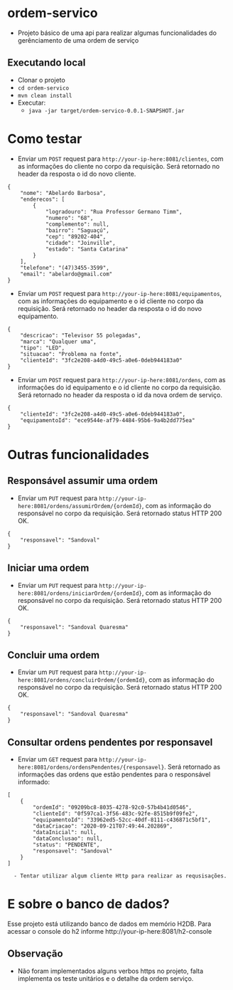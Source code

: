 # ordem-servico
 - Projeto básico de uma api para realizar algumas funcionalidades do gerênciamento de uma ordem de serviço
 
## Executando local
 - Clonar o projeto
 - `cd ordem-servico`
 - `mvn clean install`
 - Executar:
   - `java -jar target/ordem-servico-0.0.1-SNAPSHOT.jar`
   
# Como testar
  - Enviar um `POST` request para `http://your-ip-here:8081/clientes`, com as informações do cliente no corpo da requisição. Será retornado no header da resposta o id do novo cliente.
```
{
    "nome": "Abelardo Barbosa",
    "enderecos": [
        {
            "logradouro": "Rua Professor Germano Timm",
            "numero": "68",
            "complemento": null,
            "bairro": "Saguaçú",
            "cep": "89202-404",
            "cidade": "Joinville",
            "estado": "Santa Catarina"            
        }   
    ],
    "telefone": "(47)3455-3599",
    "email": "abelardo@gmail.com"
}

```

- Enviar um `POST` request para `http://your-ip-here:8081/equipamentos`, com as informações do equipamento e o id cliente no corpo da requisição. Será retornado no header da resposta o id do novo equipamento.
```
{
    "descricao": "Televisor 55 polegadas",
    "marca": "Qualquer uma",
    "tipo": "LED",
    "situacao": "Problema na fonte",
    "clienteId": "3fc2e208-a4d0-49c5-a0e6-0deb944183a0"
}
```
- Enviar um `POST` request para `http://your-ip-here:8081/ordens`, com as informações do id equipamento e o id cliente no corpo da requisição. Será retornado no header da resposta o id da nova ordem de serviço.

```
{    
    "clienteId": "3fc2e208-a4d0-49c5-a0e6-0deb944183a0",
    "equipamentoId": "ece9544e-af79-4484-95b6-9a4b2dd775ea"
}
```
# Outras funcionalidades

## Responsável assumir uma ordem 
 - Enviar um `PUT` request para `http://your-ip-here:8081/ordens/assumirOrdem/{ordemId}`, com as informação do responsável no corpo da requisição. Será retornado status HTTP 200 OK.

```
{
    "responsavel": "Sandoval"
}
```

## Iniciar uma ordem
- Enviar um `PUT` request para `http://your-ip-here:8081/ordens/iniciarOrdem/{ordemId}`, com as informação do responsável no corpo da requisição. Será retornado status HTTP 200 OK.

```
{
    "responsavel": "Sandoval Quaresma"
}
```

## Concluir uma ordem
- Enviar um `PUT` request para `http://your-ip-here:8081/ordens/concluirOrdem/{ordemId}`, com as informação do responsável no corpo da requisição. Será retornado status HTTP 200 OK.

```
{
    "responsavel": "Sandoval Quaresma"
}
```

## Consultar ordens pendentes por responsavel
- Enviar um `GET` request para `http://your-ip-here:8081/ordens/ordensPendentes/{responsavel}`. Será retornado as informações das ordens que estão pendentes para o responsável informado:

```
[
    {
        "ordemId": "09209bc8-8035-4278-92c0-57b4b41d0546",
        "clienteId": "0f597ca1-3f56-483c-92fe-8515b9f09fe2",
        "equipamentoId": "33962ed5-52cc-40df-8111-c436871c5bf1",
        "dataCriacao": "2020-09-21T07:49:44.202869",
        "dataInicial": null,
        "dataConclusao": null,
        "status": "PENDENTE",
        "responsavel": "Sandoval"
    }
]
```

```
  - Tentar utilizar algum cliente Http para realizar as requsisações.  
```

# E sobre o banco de dados?
Esse projeto está utilizando banco de dados em memório H2DB. Para acessar o console do h2 informe http://your-ip-here:8081/h2-console

## Observação
 - Não foram implementados alguns verbos https no projeto, falta implementa os teste unitários e o detalhe da ordem serviço.
